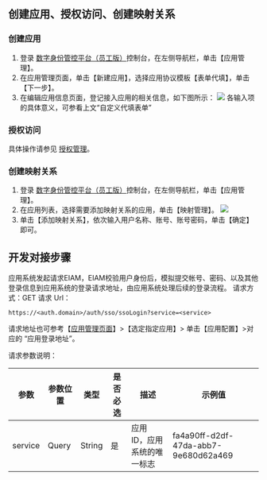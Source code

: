 
## 创建应用、授权访问、创建映射关系
### 创建应用
1. 登录 [数字身份管控平台（员工版）]()控制台，在左侧导航栏，单击【应用管理】。
2. 在应用管理页面，单击【新建应用】，选择应用协议模板【表单代填】，单击【下一步】。
3. 在编辑应用信息页面，登记接入应用的相关信息，如下图所示：
![](https://main.qcloudimg.com/raw/1ef8d6c404627b7e4788bbc24faa7555.png)
各输入项的具体意义，可参看上文“自定义代填表单”

### 授权访问
具体操作请参见 [授权管理](https://cloud.tencent.com/document/product/1442/55069)。

### 创建映射关系
1. 登录 [数字身份管控平台（员工版）]()控制台，在左侧导航栏，单击【应用管理】。
2. 在应用列表，选择需要添加映射关系的应用，单击【映射管理】。
![](https://main.qcloudimg.com/raw/7689ebfe912272835336f92d8e68207c.png)
3. 单击【添加映射关系】，依次输入用户名称、账号、账号密码，单击【确定】即可。
 
## 开发对接步骤
应用系统发起请求EIAM，EIAM校验用户身份后，模拟提交帐号、密码、以及其他登录信息到应用系统的登录请求地址，由应用系统处理后续的登录流程。
请求方式：GET
请求 Url：
```
https://<auth.domain>/auth/sso/ssoLogin?service=<service>
```
请求地址也可参考【[应用管理页面]()】>【选定指定应用】> 单击【应用配置】>对应的 “应用登录地址”。
 
请求参数说明：

| 参数    | 参数位置 | 类型   | 是否必选 | 描述                         | 示例值                               |
| ------- | -------- | ------ | -------- | ---------------------------- | ------------------------------------ |
| service | Query    | String | 是       | 应用 ID，应用系统的唯一标志 | fa4a90ff-d2df-47da-abb7-9e680d62a469 |

